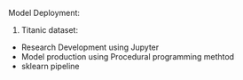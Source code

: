 Model Deployment:

1. Titanic dataset:
- Research Development using Jupyter
- Model production using Procedural programming methtod 
- sklearn pipeline
